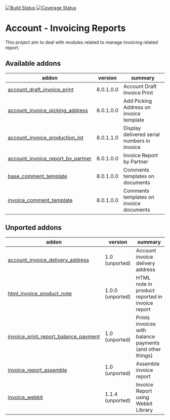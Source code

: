 [![Build Status](https://travis-ci.org/OCA/account-invoice-reporting.svg?branch=8.0)](https://travis-ci.org/OCA/account-invoice-reporting)
[![Coverage Status](https://coveralls.io/repos/OCA/account-invoice-reporting/badge.png?branch=8.0)](https://coveralls.io/r/OCA/account-invoice-reporting?branch=8.0)

Account - Invoicing Reports
===========================

This project aim to deal with modules related to manage invoicing related report.

[//]: # (addons)

Available addons
----------------
addon | version | summary
--- | --- | ---
[account_draft_invoice_print](account_draft_invoice_print/) | 8.0.1.0.0 | Account Draft Invoice Print
[account_invoice_picking_address](account_invoice_picking_address/) | 8.0.1.0.0 | Add Picking Address on invoice template
[account_invoice_production_lot](account_invoice_production_lot/) | 8.0.1.1.0 | Display delivered serial numbers in invoice
[account_invoice_report_by_partner](account_invoice_report_by_partner/) | 8.0.1.0.0 | Invoice Report by Partner
[base_comment_template](base_comment_template/) | 8.0.1.0.0 | Comments templates on documents
[invoice_comment_template](invoice_comment_template/) | 8.0.1.0.0 | Comments templates on invoice documents

Unported addons
---------------
addon | version | summary
--- | --- | ---
[account_invoice_delivery_address](account_invoice_delivery_address/) | 1.0 (unported) | Account invoice delivery address
[html_invoice_product_note](html_invoice_product_note/) | 1.0.0 (unported) | HTML note in product reported in invoice report
[invoice_print_report_balance_payment](invoice_print_report_balance_payment/) | 1.0 (unported) | Prints invoices with balance payments (and other things)
[invoice_report_assemble](invoice_report_assemble/) | 1.0 (unported) | Assemble invoice report
[invoice_webkit](invoice_webkit/) | 1.1.4 (unported) | Invoice Report using Webkit Library

[//]: # (end addons)
